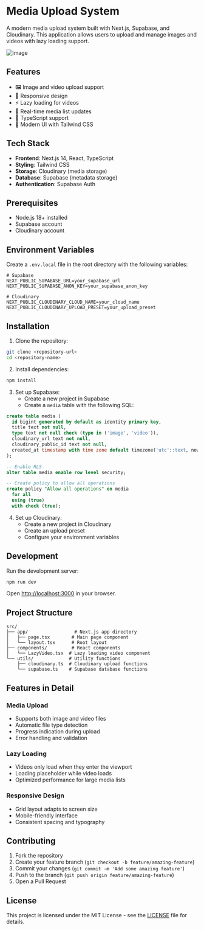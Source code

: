 # Media Upload System

A modern media upload system built with Next.js, Supabase, and Cloudinary. This application allows users to upload and manage images and videos with lazy loading support.

![image](https://github.com/user-attachments/assets/84ca71a0-03b6-405a-9279-7c3375371fe2)

## Features

- 🖼️ Image and video upload support
- 📱 Responsive design
- ⚡ Lazy loading for videos
- 🔄 Real-time media list updates
- 🎯 TypeScript support
- 🎨 Modern UI with Tailwind CSS

## Tech Stack

- **Frontend**: Next.js 14, React, TypeScript
- **Styling**: Tailwind CSS
- **Storage**: Cloudinary (media storage)
- **Database**: Supabase (metadata storage)
- **Authentication**: Supabase Auth

## Prerequisites

- Node.js 18+ installed
- Supabase account
- Cloudinary account

## Environment Variables

Create a `.env.local` file in the root directory with the following variables:

```env
# Supabase
NEXT_PUBLIC_SUPABASE_URL=your_supabase_url
NEXT_PUBLIC_SUPABASE_ANON_KEY=your_supabase_anon_key

# Cloudinary
NEXT_PUBLIC_CLOUDINARY_CLOUD_NAME=your_cloud_name
NEXT_PUBLIC_CLOUDINARY_UPLOAD_PRESET=your_upload_preset
```

## Installation

1. Clone the repository:
```bash
git clone <repository-url>
cd <repository-name>
```

2. Install dependencies:
```bash
npm install
```

3. Set up Supabase:
   - Create a new project in Supabase
   - Create a `media` table with the following SQL:

```sql
create table media (
  id bigint generated by default as identity primary key,
  title text not null,
  type text not null check (type in ('image', 'video')),
  cloudinary_url text not null,
  cloudinary_public_id text not null,
  created_at timestamp with time zone default timezone('utc'::text, now()) not null
);

-- Enable RLS
alter table media enable row level security;

-- Create policy to allow all operations
create policy "Allow all operations" on media
  for all
  using (true)
  with check (true);
```

4. Set up Cloudinary:
   - Create a new project in Cloudinary
   - Create an upload preset
   - Configure your environment variables

## Development

Run the development server:

```bash
npm run dev
```

Open [http://localhost:3000](http://localhost:3000) in your browser.

## Project Structure

```
src/
├── app/                 # Next.js app directory
│   ├── page.tsx        # Main page component
│   └── layout.tsx      # Root layout
├── components/         # React components
│   └── LazyVideo.tsx  # Lazy loading video component
└── utils/             # Utility functions
    ├── cloudinary.ts  # Cloudinary upload functions
    └── supabase.ts    # Supabase database functions
```

## Features in Detail

### Media Upload
- Supports both image and video files
- Automatic file type detection
- Progress indication during upload
- Error handling and validation

### Lazy Loading
- Videos only load when they enter the viewport
- Loading placeholder while video loads
- Optimized performance for large media lists

### Responsive Design
- Grid layout adapts to screen size
- Mobile-friendly interface
- Consistent spacing and typography

## Contributing

1. Fork the repository
2. Create your feature branch (`git checkout -b feature/amazing-feature`)
3. Commit your changes (`git commit -m 'Add some amazing feature'`)
4. Push to the branch (`git push origin feature/amazing-feature`)
5. Open a Pull Request

## License

This project is licensed under the MIT License - see the [LICENSE](LICENSE) file for details.
